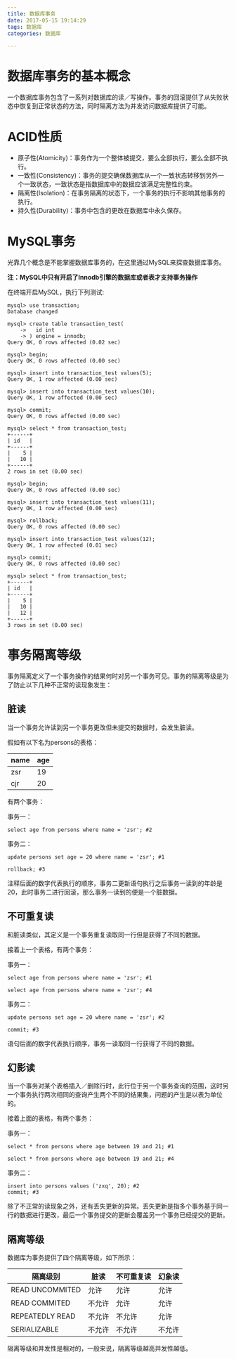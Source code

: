 ```yaml
---
title: 数据库事务
date: 2017-05-15 19:14:29
tags: 数据库
categories: 数据库

---
```

# 数据库事务的基本概念
一个数据库事务包含了一系列对数据库的读／写操作。事务的回滚提供了从失败状态中恢复到正常状态的方法，同时隔离方法为并发访问数据库提供了可能。
# ACID性质
- 原子性(Atomicity)：事务作为一个整体被提交，要么全部执行，要么全部不执行。
- 一致性(Consistency)：事务的提交确保数据库从一个一致状态转移到另外一个一致状态，一致状态是指数据库中的数据应该满足完整性约束。
- 隔离性(Isolation)：在事务隔离的状态下，一个事务的执行不影响其他事务的执行。
- 持久性(Durability)：事务中包含的更改在数据库中永久保存。

# MySQL事务
光靠几个概念是不能掌握数据库事务的，在这里通过MySQL来探查数据库事务。

**注：MySQL中只有开启了Innodb引擎的数据库或者表才支持事务操作**

在终端开启MySQL，执行下列测试:

	mysql> use transaction;
	Database changed
	
	mysql> create table transaction_test(
	    ->   id int
	    -> ) engine = innodb;
	Query OK, 0 rows affected (0.02 sec)
	
	mysql> begin;
	Query OK, 0 rows affected (0.00 sec)
	
	mysql> insert into transaction_test values(5);
	Query OK, 1 row affected (0.00 sec)
	
	mysql> insert into transaction_test values(10);
	Query OK, 1 row affected (0.00 sec)
	
	mysql> commit;
	Query OK, 0 rows affected (0.00 sec)
	
	mysql> select * from transaction_test;
	+------+
	| id   |
	+------+
	|    5 |
	|   10 |
	+------+
	2 rows in set (0.00 sec)
	
	mysql> begin;
	Query OK, 0 rows affected (0.00 sec)
	
	mysql> insert into transaction_test values(11);
	Query OK, 1 row affected (0.00 sec)
	
	mysql> rollback;
	Query OK, 0 rows affected (0.00 sec)
	
	mysql> insert into transaction_test values(12);
	Query OK, 1 row affected (0.01 sec)
	
	mysql> commit;
	Query OK, 0 rows affected (0.00 sec)
	
	mysql> select * from transaction_test;
	+------+
	| id   |
	+------+
	|    5 |
	|   10 |
	|   12 |
	+------+
	3 rows in set (0.00 sec)

# 事务隔离等级
事务隔离定义了一个事务操作的结果何时对另一个事务可见。事务的隔离等级是为了防止以下几种不正常的读现象发生：

## 脏读
当一个事务允许读到另一个事务更改但未提交的数据时，会发生脏读。

假如有以下名为persons的表格：

|name|age|
|----|---|
|zsr|19|
|cjr|20|

有两个事务：

事务一：
	
	select age from persons where name = 'zsr'; #2
事务二：

	update persons set age = 20 where name = 'zsr'; #1
	
	rollback; #3
注释后面的数字代表执行的顺序，事务二更新语句执行之后事务一读到的年龄是20，此时事务二进行回滚，那么事务一读到的便是一个脏数据。

## 不可重复读
和脏读类似，其定义是一个事务重复读取同一行但是获得了不同的数据。

接着上一个表格，有两个事务：

事务一：

	select age from persons where name = 'zsr'; #1
	
	select age from persons where name = 'zsr'; #4
事务二：

	update persons set age = 20 where name = 'zsr'; #2
	
	commit; #3
语句后面的数字代表执行顺序，事务一读取同一行获得了不同的数据。
## 幻影读
当一个事务对某个表格插入／删除行时，此行位于另一个事务查询的范围，这时另一个事务执行两次相同的查询产生两个不同的结果集，问题的产生是以表为单位的。

接着上面的表格，有两个事务：

事务一：

	select * from persons where age between 19 and 21; #1
	
	select * from persons where age between 19 and 21; #4
事务二：

	insert into persons values ('zxq', 20); #2
	commit; #3

除了不正常的读现象之外，还有丢失更新的异常。丢失更新是指多个事务基于同一行的数据进行更改，最后一个事务提交的更新会覆盖另一个事务已经提交的更新。

## 隔离等级
数据库为事务提供了四个隔离等级，如下所示：

|隔离级别|脏读|不可重复读|幻象读|
|------|----|--------|-----|
|READ UNCOMMITED|允许|允许|允许|
|READ COMMITED|不允许|允许|允许|
|REPEATEDLY READ|不允许|不允许|允许|
|SERIALIZABLE|不允许|不允许|不允许|

隔离等级和并发性是相对的，一般来说，隔离等级越高并发性越低。
